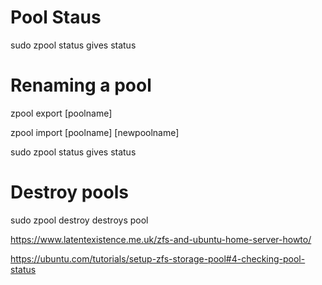 # Pool Staus 

sudo zpool status gives status




# Renaming a pool

zpool export [poolname]

zpool import [poolname] [newpoolname]

sudo zpool status gives status

# Destroy pools

sudo zpool destroy destroys pool


https://www.latentexistence.me.uk/zfs-and-ubuntu-home-server-howto/

https://ubuntu.com/tutorials/setup-zfs-storage-pool#4-checking-pool-status